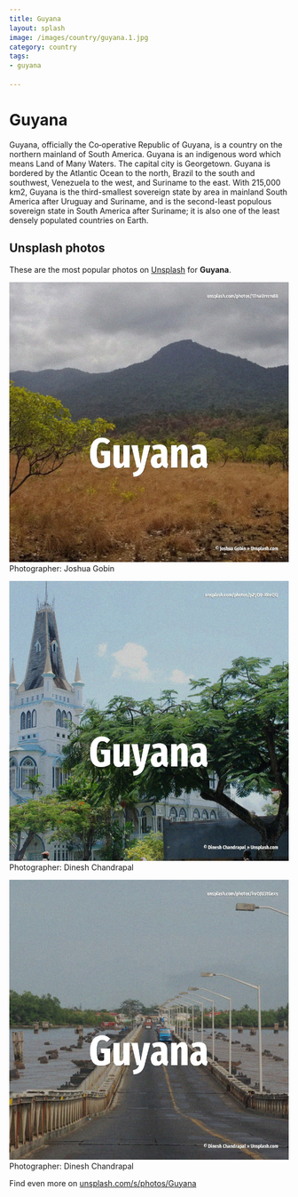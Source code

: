 ```yaml
---
title: Guyana
layout: splash
image: /images/country/guyana.1.jpg
category: country
tags:
- guyana

---
```

# Guyana

Guyana, officially the Co‑operative Republic of Guyana, is a country on the northern mainland of  South America. Guyana is an indigenous word which means Land of Many Waters. The capital city is Georgetown. Guyana is bordered by the Atlantic Ocean to the north, Brazil to the south and southwest, Venezuela  to the west, and Suriname to the east. With 215,000 km2, Guyana is the third-smallest sovereign state by area in mainland South America  after Uruguay and Suriname, and is the second-least populous sovereign state in South America after  Suriname; it is also one of the least densely populated countries on Earth. 

 
## Unsplash photos
These are the most popular photos on [Unsplash](https://unsplash.com) for **Guyana**.
 
![Guyana](/images/country/guyana.1.jpg)
Photographer:  Joshua Gobin
 
![Guyana](/images/country/guyana.2.jpg)
Photographer:  Dinesh Chandrapal
 
![Guyana](/images/country/guyana.3.jpg)
Photographer:  Dinesh Chandrapal
 
Find even more on [unsplash.com/s/photos/Guyana](https://unsplash.com/s/photos/Guyana)
 
